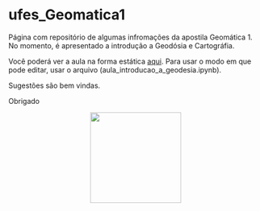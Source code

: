 # ufes_Geomatica1

Página com repositório de algumas infromações da apostila Geomática 1. No momento, é apresentado a introdução a Geodósia e Cartográfia.

Você poderá ver a aula na forma estática [aqui](https://nbviewer.jupyter.org/github/AlexandreCandidoXavier/ufes_Geomatica1/blob/main/aula_introducao_a_geodesia.ipynb). Para usar o modo em que pode editar, usar o arquivo (aula_introducao_a_geodesia.ipynb).

Sugestões são bem vindas.

Obrigado


<div align="center">
  <a href="https://github.com/AlexandreCandidoXavier">
  <img height="180em" src="https://github-readme-stats.vercel.app/api?username=AlexandreCandidoXavier&show_icons=true&theme=dark&include_all_commits=true&count_private=true"/>
</div>
